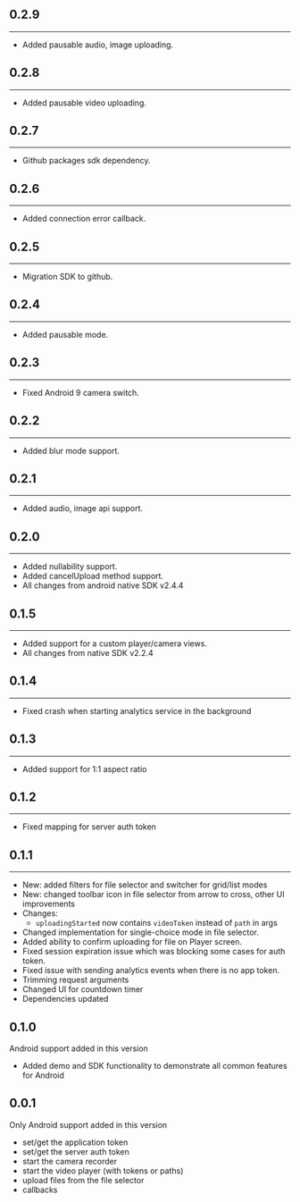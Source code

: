 ## 0.2.9
----------------------------
* Added pausable audio, image uploading.
## 0.2.8
----------------------------
* Added pausable video uploading.
## 0.2.7
----------------------------
* Github packages sdk dependency.
## 0.2.6
----------------------------
* Added connection error callback.
## 0.2.5
----------------------------
* Migration SDK to github.
## 0.2.4
----------------------------
* Added pausable mode.

## 0.2.3
----------------------------
* Fixed Android 9 camera switch.

## 0.2.2
----------------------------
* Added blur mode support.

## 0.2.1
----------------------------
* Added audio, image api support.

## 0.2.0
----------------------------
* Added nullability support.
* Added cancelUpload method support.
* All changes from android native SDK v2.4.4

## 0.1.5
----------------------------
* Added support for a custom player/camera views.
* All changes from native SDK v2.2.4

## 0.1.4
----------------------------
* Fixed crash when starting analytics service in the background

## 0.1.3
----------------------------
* Added support for 1:1 aspect ratio

## 0.1.2
----------------------------
* Fixed mapping for server auth token

## 0.1.1
----------------------------
* New: added filters for file selector and switcher for grid/list modes
* New: changed toolbar icon in file selector from arrow to cross, other UI improvements
* Changes: 
  - `uploadingStarted` now contains `videoToken` instead of `path` in args
* Changed implementation for single-choice mode in file selector.
* Added ability to confirm uploading for file on Player screen.  
* Fixed session expiration issue which was blocking some cases for auth token.
* Fixed issue with sending analytics events when there is no app token. 
* Trimming request arguments 
* Changed UI for countdown timer 
* Dependencies updated 

## 0.1.0
Android support added in this version
  * Added demo and SDK functionality to demonstrate all common features for Android
  
## 0.0.1
Only Android support added in this version
  * set/get the application token
  * set/get the server auth token
  * start the camera recorder
  * start the video player (with tokens or paths)
  * upload files from the file selector
  * callbacks
